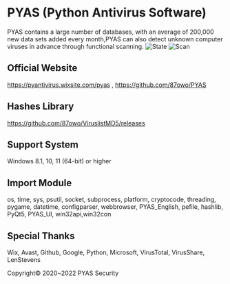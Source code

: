 # PYAS (Python Antivirus Software)
PYAS contains a large number of databases, with an average of 200,000 new data sets added every month,PYAS can also detect unknown computer viruses in advance through functional scanning.
![State](https://user-images.githubusercontent.com/85057800/189009684-4ed938b7-22ff-4829-b0d2-fae617657d7b.png) ![Scan](https://user-images.githubusercontent.com/85057800/189009751-33160f47-53fa-46b9-90e5-8d638f3d1f52.png)

## Official Website 
https://pyantivirus.wixsite.com/pyas , 
https://github.com/87owo/PYAS

## Hashes Library
https://github.com/87owo/ViruslistMD5/releases

## Support System
Windows 8.1, 10, 11 (64-bit) or higher

## Import Module
os, time, sys, psutil, socket, subprocess, platform, cryptocode, threading, pygame, datetime, configparser, webbrowser, PYAS_English, pefile, hashlib, PyQt5, PYAS_UI, win32api,win32con

## Special Thanks
Wix, Avast, Github, Google, Python, Microsoft, VirusTotal, VirusShare, LenStevens

Copyright© 2020~2022 PYAS Security
